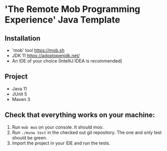 # 'The Remote Mob Programming Experience' Java Template

## Installation

- 'mob' tool https://mob.sh
- JDK 11 https://adoptopenjdk.net/
- An IDE of your choice (IntelliJ IDEA is recommended)

## Project

- Java 11
- JUnit 5
- Maven 3

## Check that everything works on your machine:

1. Run `mob moo` on your console. It should moo.
2. Run `./mvnw test` in the checked out git repository. The one and only test should be green.
3. Import the project in your IDE and run the tests.
